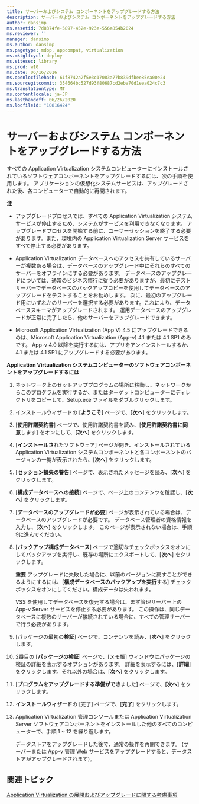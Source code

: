 ```yaml
---
title: サーバーおよびシステム コンポーネントをアップグレードする方法
description: サーバーおよびシステム コンポーネントをアップグレードする方法
author: dansimp
ms.assetid: 7d8374fe-5897-452e-923e-556a854b2024
ms.reviewer: ''
manager: dansimp
ms.author: dansimp
ms.pagetype: mdop, appcompat, virtualization
ms.mktglfcycl: deploy
ms.sitesec: library
ms.prod: w10
ms.date: 06/16/2016
ms.openlocfilehash: 61f8742a2f5e3c17083a77b839dfbee85ea00e24
ms.sourcegitcommit: 354664bc527d93f80687cd2eba70d1eea024c7c3
ms.translationtype: MT
ms.contentlocale: ja-JP
ms.lasthandoff: 06/26/2020
ms.locfileid: "10816424"
---
```

# サーバーおよびシステム コンポーネントをアップグレードする方法


すべての Application Virtualization システムコンピューターにインストールされているソフトウェアコンポーネントをアップグレードするには、次の手順を使用します。 アプリケーションの仮想化システムサービスは、アップグレードされた後、各コンピューターで自動的に再開されます。

**注**  
-   アップグレードプロセスでは、すべての Application Virtualization システムサービスが停止するため、システムがサービスを利用できなくなります。 アップグレードプロセスを開始する前に、ユーザーセッションを終了する必要があります。また、環境内の Application Virtualization Server サービスをすべて停止する必要があります。

-   Application Virtualization データベースへのアクセスを共有しているサーバーが複数ある場合は、データベースのアップグレード中にそれらのすべてのサーバーをオフラインにする必要があります。 データベースのアップグレードについては、通常のビジネス慣行に従う必要がありますが、最初にテストサーバーでデータベースのバックアップコピーを使用してデータベースのアップグレードをテストすることをお勧めします。 次に、最初のアップグレード用にいずれかのサーバーを選択する必要があります。これにより、データベーススキーマがアップグレードされます。 運用データベースのアップグレードが正常に完了したら、他のサーバーをアップグレードできます。

-   Microsoft Application Virtualization (App V) 4.5 にアップグレードできるのは、Microsoft Application Virtualization (App-v) 4.1 または 4.1 SP1 のみです。 App-v 4.0 以降を実行するには、アプリをアンインストールするか、4.1 または 4.1 SP1 にアップグレードする必要があります。

 

**Application Virtualization システムコンピューターのソフトウェアコンポーネントをアップグレードするには**

1.  ネットワーク上のセットアッププログラムの場所に移動し、ネットワークからこのプログラムを実行するか、またはターゲットコンピューターにディレクトリをコピーして、Setup.exe ファイルをダブルクリックします。

2.  インストールウィザードの [**ようこそ**] ページで、[**次へ**] をクリックします。

3.  [**使用許諾契約書**] ページで、使用許諾契約書を読み、[**使用許諾契約書に同意**します] をオンにして、[**次へ**] をクリックします。

4.  [**インストールさ**れたソフトウェア] ページが開き、インストールされている Application Virtualization システムコンポーネントと各コンポーネントのバージョンの一覧が表示されたら、[**次へ**] をクリックします。

5.  [**セッション損失の警告**] ページで、表示されたメッセージを読み、[**次へ**] をクリックします。

6.  [**構成データベースへの接続**] ページで、ページ上のコンテンツを確認し、[**次へ**] をクリックします。

7.  [**データベースのアップグレードが必要**] ページが表示されている場合は、データベースのアップグレードが必要です。 データベース管理者の資格情報を入力し、[**次へ**] をクリックします。 このページが表示されない場合は、手順9に進んでください。

8.  [**バックアップ構成データベース**] ページで適切なチェックボックスをオンにしてバックアップを実行し、既存の場所にエクスポートして、[**次へ**] をクリックします。

    **重要** アップグレードに失敗した場合に、以前のバージョンに戻すことができるようにするには、[**構成データベースのバックアップを実行**する] チェックボックスをオンにしてください。構成データは失われます。

    VSS を使用してデータベースを復元する場合は、まず管理サーバー上の App-v Server サービスを停止する必要があります。 この操作は、同じデータベースに複数のサーバーが接続されている場合に、すべての管理サーバーで行う必要があります。

     

9.  [パッケージの最初の**検証**] ページで、コンテンツを読み、[**次へ**] をクリックします。

10. 2番目の [**パッケージの検証**] ページで、[メモ帳] ウィンドウにパッケージの検証の詳細を表示するオプションがあります。 詳細を表示するには、[**詳細**] をクリックします。それ以外の場合は、[**次へ**] をクリックします。

11. [**プログラムをアップグレードする準備ができ**ました] ページで、[**次へ**] をクリックします。

12. **インストールウィザード**の [完了] ページで、[**完了**] をクリックします。

13. Application Virtualization 管理コンソールまたは Application Virtualization Server ソフトウェアコンポーネントをインストールした他のすべてのコンピューターで、手順 1 ~ 12 を繰り返します。

    データストアをアップグレードした後で、通常の操作を再開できます。 (サーバーまたは App-v 管理 Web サービスをアップグレードすると、データストアがアップグレードされます)。

## 関連トピック


[Application Virtualization の展開およびアップグレードに関する考慮事項](application-virtualization-deployment-and-upgrade-considerations.md)

 

 





